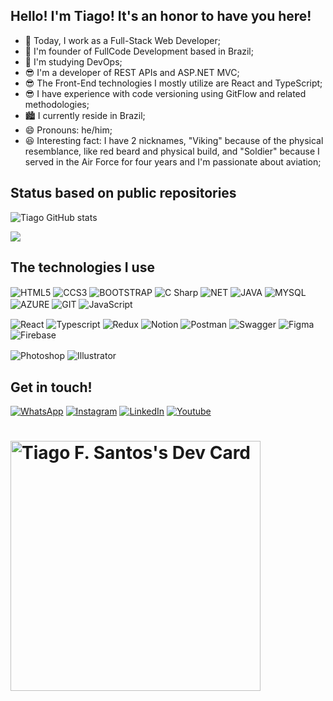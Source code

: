 ## Hello! I'm Tiago! It's an honor to have you here!
   
- 🔭 Today, I work as a Full-Stack Web Developer;
- 💼 I'm founder of FullCode Development based in Brazil;
- 🌱 I'm studying DevOps;
- 😎 I'm a developer of REST APIs and ASP.NET MVC;
- 😎 The Front-End technologies I mostly utilize are React and TypeScript;
- 😎 I have experience with code versioning using GitFlow and related methodologies;
- 🏙  I currently reside in Brazil;
- 😄 Pronouns: he/him;
- 😆 Interesting fact: I have 2 nicknames, "Viking" because of the physical resemblance, like red beard and physical build, and "Soldier" because I served in the Air Force for four years and I'm passionate about aviation;

<h2> Status based on public repositories </h2>
  
![Tiago GitHub stats](https://github-readme-stats.vercel.app/api?username=Tiagofsant&show_icons=true&theme=tokyonight)
 
  <a display: inner-block href="https://github.com/Gurupreet" > 
  <img align="center" src="https://github-readme-stats.vercel.app/api/top-langs/?username=tiagofsant&theme=tokyonight&hide_langs_below=1" />
   </a>

<h2> The technologies I use </h2>
<div display: inner-block> 
<img align="center" alt="HTML5" src="https://img.shields.io/badge/HTML5-E34F26?style=for-the-badge&logo=html5&logoColor=white" />
<img align="center" alt="CCS3" src="https://img.shields.io/badge/CSS-239120?&style=for-the-badge&logo=css3&logoColor=white" />
<img align="center" alt="BOOTSTRAP" src="https://img.shields.io/badge/Bootstrap-563D7C?style=for-the-badge&logo=bootstrap&logoColor=white" />
<img align="center" alt="C Sharp" src="https://img.shields.io/badge/C%23-239120?style=for-the-badge&logo=c-sharp&logoColor=white" />
<img align="center" alt="NET" src="https://img.shields.io/badge/.NET-5C2D91?style=for-the-badge&logo=.net&logoColor=white" />
<img align="center" alt="JAVA" src="https://img.shields.io/badge/Java-ED8B00?style=for-the-badge&logo=java&logoColor=white" />
<img align="center" alt="MYSQL" src="https://img.shields.io/badge/MySQL-00000F?style=for-the-badge&logo=mysql&logoColor=white" />
<img align="center" alt="AZURE" src="https://img.shields.io/badge/Microsoft_Azure-0089D6?style=for-the-badge&logo=microsoft-azure&logoColor=white" />
<img align="center" alt="GIT" src="https://img.shields.io/badge/Git-E34F26?style=for-the-badge&logo=git&logoColor=white" />
<img align="center" alt="JavaScript" src="https://img.shields.io/badge/JavaScript-F7DF1E?style=for-the-badge&logo=JavaScript&logoColor=black" />
<p></p>
<img align="center" alt="React" src="https://img.shields.io/badge/React-20232A?style=for-the-badge&logo=react&logoColor=61DAFB" /> 
<img align="center" alt="Typescript" src="https://img.shields.io/badge/TypeScript-007ACC?style=for-the-badge&logo=typescript&logoColor=white" />
<img align="center" alt="Redux" src="https://img.shields.io/badge/Redux-764abc?style=for-the-badge&logo=redux&logoColor=white" />
<img align="center" alt="Notion" src="https://img.shields.io/badge/Notion-%23000000.svg?style=for-the-badge&logo=notion&logoColor=white" />
<img align="center" alt="Postman" src="https://img.shields.io/badge/Postman-FF6C37?style=for-the-badge&logo=postman&logoColor=white" />
<img align="center" alt="Swagger" src="https://img.shields.io/badge/-Swagger-%23Clojure?style=for-the-badge&logo=swagger&logoColor=black" />
<img align="center" alt="Figma" src="https://img.shields.io/badge/Figma-F24E1E?style=for-the-badge&logo=figma&logoColor=white" />
<img align="center" alt="Firebase" src="https://img.shields.io/badge/Firebase-FFCA28?style=for-the-badge&logo=firebase&logoColor=black" />
<p></p>
<img align="center" alt="Photoshop" src="https://img.shields.io/badge/Adobe%20Photoshop-31A8FF?logo=adobephotoshop&logoColor=fff&style=for-the-badge" />
<img align="center" alt="Illustrator" src="https://img.shields.io/badge/Adobe%20Illustrator-FF9A00?logo=adobeillustrator&logoColor=fff&style=for-the-badge" />
</div>


<h2> Get in touch! </h2>

[![WhatsApp](https://img.shields.io/badge/WhatsApp-25D366?style=for-the-badge&logo=whatsapp&logoColor=white)](https://api.whatsapp.com/send/?phone=5569999951496&text&type=phone_number&app_absent=0)
[![Instagram](https://img.shields.io/badge/Instagram-E4405F?style=for-the-badge&logo=instagram&logoColor=white)](https://www.instagram.com/tiago_fsant/)
[![LinkedIn](https://img.shields.io/badge/LinkedIn-0077B5?style=for-the-badge&logo=linkedin&logoColor=white)](https://www.linkedin.com/in/tiagofsant/)
[![Youtube](https://img.shields.io/badge/YouTube-FF0000?style=for-the-badge&logo=youtube&logoColor=white)](https://www.youtube.com/channel/UCoPFWQZwpknEO9LJ5IqFoDQ)



<div> <h1><a href="https://app.daily.dev/tiagofsant"><img src="https://api.daily.dev/devcards/28b07b5094df4fde8a39603e34284169.png?r=m34" width="400" alt="Tiago F. Santos's Dev Card"/></a></h1></div>

